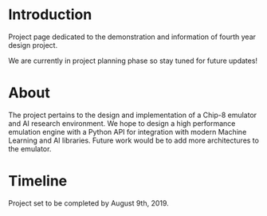 # Introduction

Project page dedicated to the demonstration and information of fourth year design project.

We are currently in project planning phase so stay tuned for future updates!

# About

The project pertains to the design and implementation of a Chip-8 emulator and AI research environment. We hope to design a high performance emulation engine with a Python API for integration with modern Machine Learning and AI libraries. Future work would be to add more architectures to the emulator.

# Timeline

Project set to be completed by August 9th, 2019.
